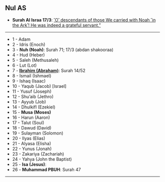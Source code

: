## Nul AS
* __Surah Al Israa 17/3__: [˹O˺ descendants of those We carried with Noah ˹in the Ark˺! He was indeed a grateful servant.”](https://quranwbw.com/17/3)

***

*  1 - Adam
*  2 - Idris (Enoch)
*  3 - __Nuh (Noah)__: Surah 71; 17/3 (abdan shakooraa)
*  4 -  Hud (Heber)
*  5 -  Saleh (Methusaleh)
*  6 -  Lut (Lot)
*  7 -  __[Ibrahim (Abraham)](https://myislam.org/quran-verses/prophet-ibrahim/)__: Surah 14/52
*  8 -  Ismail (Ishmael)
*  9 -  Ishaq (Isaac)
* 10 -  Yaqub (Jacob) [Israel]
* 11 -  Yusuf (Joseph)
* 12 -  Shu’aib (Jethro)
* 13 -  Ayyub (Job)
* 14 -  Dhulkifl (Ezekiel)
* 15 -  __Musa (Moses)__
* 16 -  Harun (Aaron)
* 17 -  Talut (Soul)
* 18 -  Dawud (David)
* 19 -  Sulayman (Solomon)
* 20 -  Ilyas (Elias)
* 21 -  Alyasa (Elisha)
* 22 -  Yunus (Jonah)
* 23 -  Zakariya (Zachariah)
* 24 -  Yahya (John the Baptist)
* 25 -  __Isa (Jesus)__: 
* 26 -  __Muhammad PBUH__: Surah 47

***
